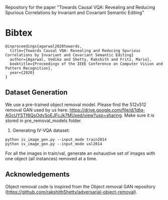 Repository for the paper "Towards Causal VQA: Revealing and Reducing Spurious Correlations by Invariant and Covariant Semantic Editing"

# Bibtex

~~~~~~~~~~~~~~~~
@inproceedings{agarwal2020towards,
  title={Towards Causal VQA: Revealing and Reducing Spurious Correlations by Invariant and Covariant Semantic Editing}
  author={Agarwal, Vedika and Shetty, Rakshith and Fritz, Mario},
  booktitle={Proceedings of the IEEE Conference on Computer Vision and Pattern Recognition},
  year={2020}
}
~~~~~~~~~~~~~~~~

## Dataset Generation

We use a pre-trained object removal model. Please find the 512x512 removal GAN used by us here: https://drive.google.com/file/d/1dIq-AGcUYSTf6QsOdvSoEJFcJk7MUxed/view?usp=sharing. Make sure it is stored in pre_removal_models folder.

1. Generating IV-VQA dataset:

```
python iv_image_gen.py --input_mode train2014  
python iv_image_gen.py --input_mode val2014  
```

For all the images in train/val, generate an exhaustive set of images with one object (all instances) removed at a time.


## Acknowledgements
Object removal code is inspired from the Object removal GAN repository (https://github.com/rakshithShetty/adversarial-object-removal).



